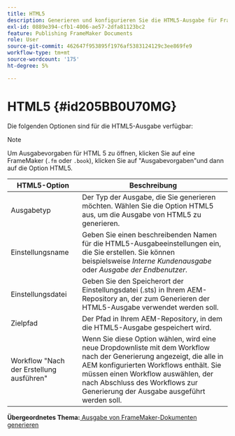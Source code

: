 ```yaml
---
title: HTML5
description: Generieren und konfigurieren Sie die HTML5-Ausgabe für FrameMaker-Dokumente in AEM Guides.
exl-id: 0889e394-cfb1-4006-ae57-2dfa81123bc2
feature: Publishing FrameMaker Documents
role: User
source-git-commit: 462647f953895f1976af5383124129c3ee869fe9
workflow-type: tm+mt
source-wordcount: '175'
ht-degree: 5%

---
```


# HTML5 {#id205BB0U70MG}

Die folgenden Optionen sind für die HTML5-Ausgabe verfügbar:

>[!NOTE]
>
> Um Ausgabevorgaben für HTML 5 zu öffnen, klicken Sie auf eine FrameMaker \(`.fm` oder `.book`\), klicken Sie auf &quot;Ausgabevorgaben&quot;und dann auf die Option HTML5.

| HTML5-Option | Beschreibung |
|------------|-----------|
| Ausgabetyp | Der Typ der Ausgabe, die Sie generieren möchten. Wählen Sie die Option HTML5 aus, um die Ausgabe von HTML5 zu generieren. |
| Einstellungsname | Geben Sie einen beschreibenden Namen für die HTML5-Ausgabeeinstellungen ein, die Sie erstellen. Sie können beispielsweise *Interne Kundenausgabe* oder *Ausgabe der Endbenutzer*. |
| Einstellungsdatei | Geben Sie den Speicherort der Einstellungsdatei \(.sts\) in Ihrem AEM-Repository an, der zum Generieren der HTML5-Ausgabe verwendet werden soll. |
| Zielpfad | Der Pfad in Ihrem AEM-Repository, in dem die HTML5-Ausgabe gespeichert wird. |
| Workflow &quot;Nach der Erstellung ausführen&quot; | Wenn Sie diese Option wählen, wird eine neue Dropdownliste mit dem Workflow nach der Generierung angezeigt, die alle in AEM konfigurierten Workflows enthält. Sie müssen einen Workflow auswählen, der nach Abschluss des Workflows zur Generierung der Ausgabe ausgeführt werden soll. |

**Übergeordnetes Thema:**[ Ausgabe von FrameMaker-Dokumenten generieren](fm-output-generatation.md)

